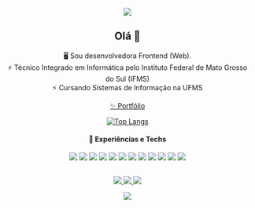 <p align="center">
  <img src="https://capsule-render.vercel.app/api?type=blur&height=300&color=0:c334eb,100:ff2176&text=Geovanna&section=header&reversal=false&desc=Desenvolvedora%20Front%20end%20Web&descSize=14&fontColor=fff"/>
</p>

<h2 align="center">Olá 👋</h2>

<p align="center">
  🖥️ Sou desenvolvedora Frontend (Web).<br>
  ⚡ Técnico Integrado em Informática pelo Instituto Federal de Mato Grosso do Sul (IFMS)<br>
  ⚡ Cursando Sistemas de Informação na UFMS
</p>

<p align="center">
  <a href="https://geordtl.github.io/Portfolio/" target="_blank">✨ Portfólio</a>
</p>

<div align="center">
  
  [![Top Langs](https://github-readme-stats.vercel.app/api/top-langs/?username=geordtl&layout=donut-vertical&theme=radical)](https://github.com/geordtl/github-readme-stats)
  
</div>

 <h4 align="center">🧠 Experiências e Techs</h4>
 
<p align="center">
  
  <img src="https://img.shields.io/badge/css3-%231572B6.svg?style=for-the-badge&logo=css3&logoColor=white"/>
  <img src="https://img.shields.io/badge/html5-%23E34F26.svg?style=for-the-badge&logo=html5&logoColor=white"/>
  <img src="https://img.shields.io/badge/javascript-%23323330.svg?style=for-the-badge&logo=javascript&logoColor=%23F7DF1E"/>
  <img src="https://img.shields.io/badge/typescript-%23007ACC.svg?style=for-the-badge&logo=typescript&logoColor=white"/>
  <img src="https://img.shields.io/badge/vuejs-%2335495e.svg?style=for-the-badge&logo=vuedotjs&logoColor=%234FC08D"/>
  <img src="https://img.shields.io/badge/Nuxt-002E3B?style=for-the-badge&logo=nuxtdotjs&logoColor=#00DC82"/>
  <img src="https://img.shields.io/badge/vite-%23646CFF.svg?style=for-the-badge&logo=vite&logoColor=white"/>
  <img src="https://img.shields.io/badge/tailwindcss-%2338B2AC.svg?style=for-the-badge&logo=tailwind-css&logoColor=white"/>
  <img src="https://img.shields.io/badge/Vuetify-1867C0?style=for-the-badge&logo=vuetify&logoColor=AEDDFF"/>
  <img src="https://img.shields.io/badge/zod-%233068b7.svg?style=for-the-badge&logo=zod&logoColor=white"/>
  <img src="https://img.shields.io/badge/sentry-%23362D59.svg?style=for-the-badge&logo=sentry&logoColor=white"/>
  <img src="https://img.shields.io/badge/firebase-a08021?style=for-the-badge&logo=firebase&logoColor=ffcd34"/>
</p>

##


<p align="center">
  <a href="mailto:geogeovannarn@gmail.com">
    <img src="https://img.shields.io/badge/Gmail-D14836?style=for-the-badge&logo=gmail&logoColor=white"/>
  </a>
  <a href="https://www.linkedin.com/in/geovanna-rodrigues-384158219/">
    <img src="https://img.shields.io/badge/LinkedIn-0077B5?style=for-the-badge&logo=linkedin&logoColor=white"/>
  </a>
  <a href="https:/www.instagram/@geordtl">
    <img src="https://img.shields.io/badge/Instagram-%23E4405F.svg?style=for-the-badge&logo=Instagram&logoColor=white"/>
  </a>
</p>

<p align="center">
  <img src="https://capsule-render.vercel.app/api?type=waving&height=180&color=0:c334eb,100:ff2176&section=footer"/>
</p>

